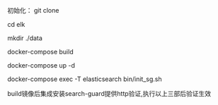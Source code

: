 初始化：
git clone 

cd elk

mkdir ./data

docker-compose build

docker-compose up -d

docker-compose exec -T elasticsearch bin/init_sg.sh

build镜像后集成安装search-guard提供http验证,执行以上三部后验证生效
